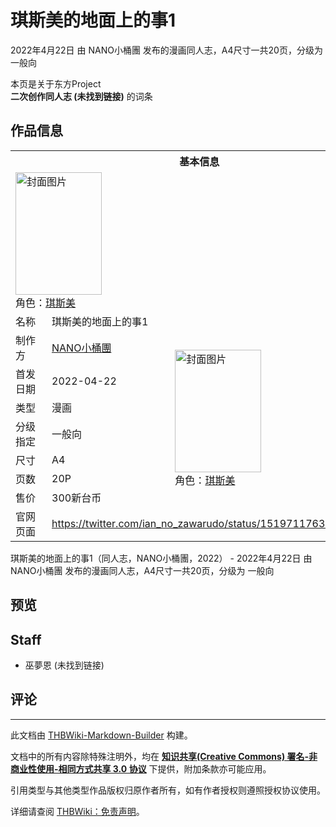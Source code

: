 # 琪斯美的地面上的事1

<!-- source html: G:\repos\THBWiki-Markdown-Builder\THBWikiMarkdown\Temp\main\f\fc\ns0%3A%E7%90%AA%E6%96%AF%E7%BE%8E%E7%9A%84%E5%9C%B0%E9%9D%A2%E4%B8%8A%E7%9A%84%E4%BA%8B1.html -->

2022年4月22日 由 NANO小桶團  发布的漫画同人志，A4尺寸一共20页，分级为 一般向

本页是关于东方Project  
 **二次创作同人志 (未找到链接)** 的词条

## 作品信息

<table><tbody><tr><th colspan="3">基本信息</th></tr><tr><td class="cover-artwork-mobile" colspan="2"><a href="./文件-琪斯美的地面上的事1封面.png.md" class="image" title="封面图片"><img alt="封面图片" src="https://upload.thwiki.cc/thumb/4/46/%E7%90%AA%E6%96%AF%E7%BE%8E%E7%9A%84%E5%9C%B0%E9%9D%A2%E4%B8%8A%E7%9A%84%E4%BA%8B1%E5%B0%81%E9%9D%A2.png/138px-%E7%90%AA%E6%96%AF%E7%BE%8E%E7%9A%84%E5%9C%B0%E9%9D%A2%E4%B8%8A%E7%9A%84%E4%BA%8B1%E5%B0%81%E9%9D%A2.png" decoding="async" loading="lazy" width="138" height="196" srcset="https://upload.thwiki.cc/thumb/4/46/%E7%90%AA%E6%96%AF%E7%BE%8E%E7%9A%84%E5%9C%B0%E9%9D%A2%E4%B8%8A%E7%9A%84%E4%BA%8B1%E5%B0%81%E9%9D%A2.png/208px-%E7%90%AA%E6%96%AF%E7%BE%8E%E7%9A%84%E5%9C%B0%E9%9D%A2%E4%B8%8A%E7%9A%84%E4%BA%8B1%E5%B0%81%E9%9D%A2.png 1.5x, https://upload.thwiki.cc/thumb/4/46/%E7%90%AA%E6%96%AF%E7%BE%8E%E7%9A%84%E5%9C%B0%E9%9D%A2%E4%B8%8A%E7%9A%84%E4%BA%8B1%E5%B0%81%E9%9D%A2.png/277px-%E7%90%AA%E6%96%AF%E7%BE%8E%E7%9A%84%E5%9C%B0%E9%9D%A2%E4%B8%8A%E7%9A%84%E4%BA%8B1%E5%B0%81%E9%9D%A2.png 2x" data-file-width="2893" data-file-height="4092"></a><div class="cover-char">角色：<a href="./琪斯美.md" title="琪斯美">琪斯美</a></div></td>
</tr><tr><td class="label">名称</td><td colspan="2"> 琪斯美的地面上的事1 </td></tr><tr><td class="label">制作方</td><td><a href="./NANO小桶團.md" title="NANO小桶團">NANO小桶團</a></td><td class="cover-artwork" rowspan="7" style="min-width:196px;"><a href="./文件-琪斯美的地面上的事1封面.png.md" class="image" title="封面图片"><img alt="封面图片" src="https://upload.thwiki.cc/thumb/4/46/%E7%90%AA%E6%96%AF%E7%BE%8E%E7%9A%84%E5%9C%B0%E9%9D%A2%E4%B8%8A%E7%9A%84%E4%BA%8B1%E5%B0%81%E9%9D%A2.png/138px-%E7%90%AA%E6%96%AF%E7%BE%8E%E7%9A%84%E5%9C%B0%E9%9D%A2%E4%B8%8A%E7%9A%84%E4%BA%8B1%E5%B0%81%E9%9D%A2.png" decoding="async" loading="lazy" width="138" height="196" srcset="https://upload.thwiki.cc/thumb/4/46/%E7%90%AA%E6%96%AF%E7%BE%8E%E7%9A%84%E5%9C%B0%E9%9D%A2%E4%B8%8A%E7%9A%84%E4%BA%8B1%E5%B0%81%E9%9D%A2.png/208px-%E7%90%AA%E6%96%AF%E7%BE%8E%E7%9A%84%E5%9C%B0%E9%9D%A2%E4%B8%8A%E7%9A%84%E4%BA%8B1%E5%B0%81%E9%9D%A2.png 1.5x, https://upload.thwiki.cc/thumb/4/46/%E7%90%AA%E6%96%AF%E7%BE%8E%E7%9A%84%E5%9C%B0%E9%9D%A2%E4%B8%8A%E7%9A%84%E4%BA%8B1%E5%B0%81%E9%9D%A2.png/277px-%E7%90%AA%E6%96%AF%E7%BE%8E%E7%9A%84%E5%9C%B0%E9%9D%A2%E4%B8%8A%E7%9A%84%E4%BA%8B1%E5%B0%81%E9%9D%A2.png 2x" data-file-width="2893" data-file-height="4092"></a><div class="cover-char">角色：<a href="./琪斯美.md" title="琪斯美">琪斯美</a></div></td>
</tr><tr><td class="label">首发日期</td><td>2022-04-22</td></tr><tr><td class="label">类型</td><td>漫画</td></tr><tr><td class="label">分级指定</td><td>一般向</td></tr><tr><td class="label">尺寸</td><td>A4</td></tr><tr><td class="label">页数</td><td>20P</td></tr><tr><td class="label">售价</td><td>300新台币</td></tr>
<tr><td class="label">官网页面</td><td colspan="2"><a rel="nofollow" class="external free" href="https://twitter.com/ian_no_zawarudo/status/1519711763901476864">https://twitter.com/ian_no_zawarudo/status/1519711763901476864</a></td></tr></tbody></table>

琪斯美的地面上的事1（同人志，NANO小桶團，2022） - 2022年4月22日 由 NANO小桶團  发布的漫画同人志，A4尺寸一共20页，分级为 一般向

## 预览

## Staff
- 巫夢恩 (未找到链接)


## 评论




---

此文档由 [THBWiki-Markdown-Builder](https://github.com/Delsin-Yu/THBWiki-Markdown-Builder) 构建。

文档中的所有内容除特殊注明外，均在 [**知识共享(Creative Commons) 署名-非商业性使用-相同方式共享 3.0 协议**](https://creativecommons.org/licenses/by-sa/3.0/deed.zh-hans) 下提供，附加条款亦可能应用。

引用类型与其他类型作品版权归原作者所有，如有作者授权则遵照授权协议使用。

详细请查阅 [THBWiki：免责声明](https://thbwiki.cc/THBWiki:%E5%85%8D%E8%B4%A3%E5%A3%B0%E6%98%8E)。

